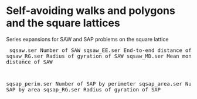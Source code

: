 # Self-avoiding walks and polygons and the square lattices
Series expansions for SAW and SAP problems on the square lattice <pre>
sqsaw.ser       Number of SAW 
sqsaw_EE.ser    End-to-end distance of SAW
sqsaw_RG.ser    Radius of gyration of SAW
sqsaw_MD.ser    Mean monomer distance of SAW

sqsap_perim.ser   Number of SAP by perimeter
sqsap_area.ser    Number of SAP by area
sqsap_RG.ser      Radius of gyration of SAP
